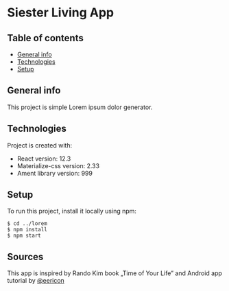 # Siester Living App

## Table of contents

- [General info](#general-info)
- [Technologies](#technologies)
- [Setup](#setup)

## General info

This project is simple Lorem ipsum dolor generator.

## Technologies

Project is created with:

- React version: 12.3
- Materialize-css version: 2.33
- Ament library version: 999

## Setup

To run this project, install it locally using npm:

```
$ cd ../lorem
$ npm install
$ npm start
```

## Sources

This app is inspired by Rando Kim book „Time of Your Life”
and Android app tutorial by [@eericon](https://www.eericon.github.io/post/timer-android)
